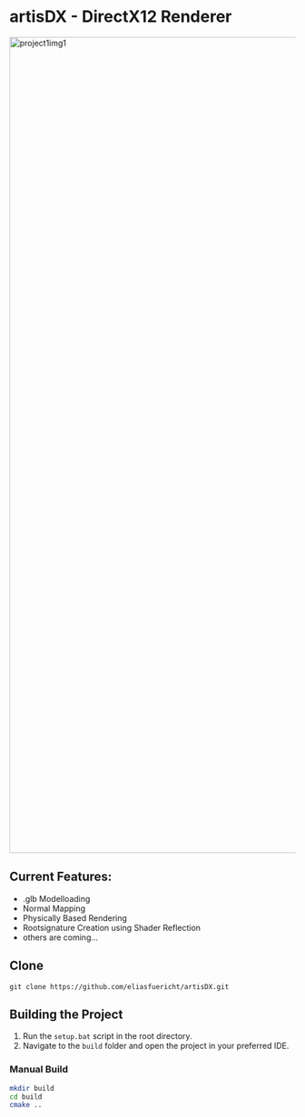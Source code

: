 # artisDX - DirectX12 Renderer
<img width="2559" height="1439" alt="project1img1" src="https://github.com/user-attachments/assets/0a2f0221-02ff-4fe4-8c36-aad8ac6a557f" />

## Current Features:
- .glb Modelloading
- Normal Mapping
- Physically Based Rendering
- Rootsignature Creation using Shader Reflection
- others are coming...

## Clone
```git clone https://github.com/eliasfuericht/artisDX.git```

## Building the Project
1. Run the `setup.bat` script in the root directory.
2. Navigate to the `build` folder and open the project in your preferred IDE.

### Manual Build
   ```bash
   mkdir build
   cd build
   cmake ..
   ```
   
